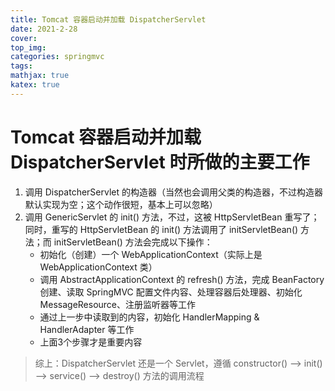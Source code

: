 ```yaml
---
title: Tomcat 容器启动并加载 DispatcherServlet
date: 2021-2-28
cover:
top_img:
categories: springmvc
tags: 
mathjax: true
katex: true
---
```

# Tomcat 容器启动并加载 DispatcherServlet 时所做的主要工作

1. 调用 DispatcherServlet 的构造器（当然也会调用父类的构造器，不过构造器默认实现为空；这个动作很短，基本上可以忽略）
2. 调用 GenericServlet 的 init() 方法，不过，这被 HttpServletBean 重写了；同时，重写的 HttpServletBean  的 init() 方法调用了 initServletBean() 方法；而 initServletBean() 方法会完成以下操作：
    - 初始化（创建）一个 WebApplicationContext（实际上是 WebApplicationContext 类）
    - 调用 AbstractApplicationContext 的 refresh() 方法，完成 BeanFactory创建、读取 SpringMVC 配置文件内容、处理容器后处理器、初始化MessageResource、注册监听器等工作
    - 通过上一步中读取到的内容，初始化 HandlerMapping & HandlerAdapter 等工作
    - 上面3个步骤才是重要内容
> 综上：DispatcherServlet 还是一个 Servlet，遵循 constructor() --> init() --> service() --> destroy() 方法的调用流程
